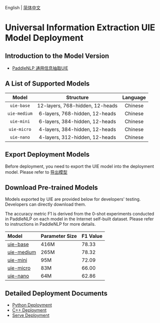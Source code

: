 English | [简体中文](README_CN.md)

# Universal Information Extraction  UIE Model Deployment

## Introduction to the Model Version

- [PaddleNLP 通用信息抽取UIE](https://github.com/PaddlePaddle/PaddleNLP/tree/release/2.4/model_zoo/uie)

## A List of Supported Models

| Model |  Structure  | Language |
| :---: | :--------: | :--------: |
| `uie-base`| 12-layers, 768-hidden, 12-heads | Chinese |
| `uie-medium`| 6-layers, 768-hidden, 12-heads | Chinese |
| `uie-mini`| 6-layers, 384-hidden, 12-heads | Chinese |
| `uie-micro`| 4-layers, 384-hidden, 12-heads | Chinese |
| `uie-nano`| 4-layers, 312-hidden, 12-heads | Chinese |


## Export Deployment Models

Before deployment, you need to export the UIE model into the deployment model. Please refer to [导出模型](https://github.com/PaddlePaddle/PaddleNLP/tree/release/2.4/model_zoo/uie#47-%E6%A8%A1%E5%9E%8B%E9%83%A8%E7%BD%B2)

## Download Pre-trained Models

Models exported by UIE are provided below for developers' testing. Developers can directly download them.

The accuracy metric F1 is derived from the 0-shot experiments conducted in PaddleNLP on each model in the Internet self-built dataset. Please refer to instructions in PaddleNLP for more details.

| Model                                                               | Parameter Size    | F1 Value|
|:---------------------------------------------------------------- |:----- |:----- |
|[uie-base](https://bj.bcebos.com/fastdeploy/models/uie/uie-base.tgz)| 416M | 78.33	|
|[uie-medium](https://bj.bcebos.com/fastdeploy/models/uie/uie-medium.tgz)| 265M | 78.32 |
|[uie-mini](https://bj.bcebos.com/fastdeploy/models/uie/uie-mini.tgz)| 95M | 72.09 |
|[uie-micro](https://bj.bcebos.com/fastdeploy/models/uie/uie-micro.tgz)| 83M | 66.00 |
|[uie-nano](https://bj.bcebos.com/fastdeploy/models/uie/uie-nano.tgz)| 64M | 62.86 |

## Detailed Deployment Documents

- [Python Deployment](python)
- [C++ Deployment](cpp)
- [Serve Deployment](serving)
